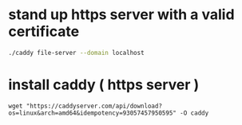 # stand up https server with a valid certificate
```bash
./caddy file-server --domain localhost
```

# install caddy ( https server )
```
wget "https://caddyserver.com/api/download?os=linux&arch=amd64&idempotency=93057457950595" -O caddy
```
